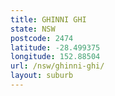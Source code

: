 ```yaml
---
title: GHINNI GHI
state: NSW
postcode: 2474
latitude: -28.499375
longitude: 152.88504
url: /nsw/ghinni-ghi/
layout: suburb
---
```

